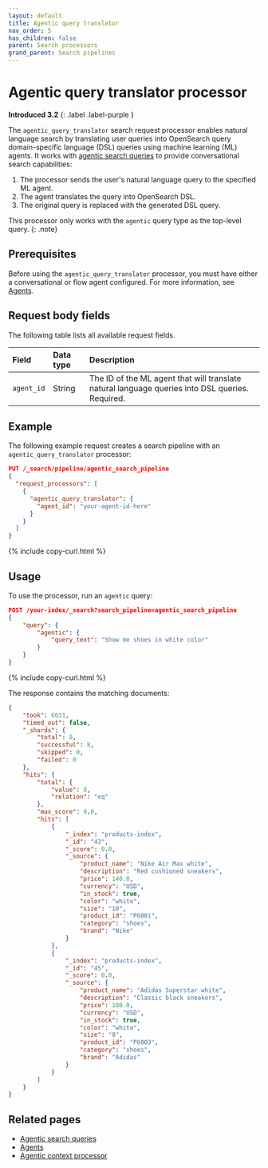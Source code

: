 ```yaml
---
layout: default
title: Agentic query translator
nav_order: 5
has_children: false
parent: Search processors
grand_parent: Search pipelines
---
```


# Agentic query translator processor
**Introduced 3.2**
{: .label .label-purple }

The `agentic_query_translator` search request processor enables natural language search by translating user queries into OpenSearch query domain-specific language (DSL) queries using machine learning (ML) agents. It works with [agentic search queries]({{site.url}}{{site.baseurl}}/vector-search/ai-search/agentic-search) to provide conversational search capabilities:

1. The processor sends the user's natural language query to the specified ML agent.
2. The agent translates the query into OpenSearch DSL.
3. The original query is replaced with the generated DSL query.

This processor only works with the `agentic` query type as the top-level query.
{: .note}

## Prerequisites

Before using the `agentic_query_translator` processor, you must have either a conversational or flow agent configured. For more information, see [Agents]({{site.url}}{{site.baseurl}}/ml-commons-plugin/agents-tools/agents/index/).

## Request body fields

The following table lists all available request fields.

Field | Data type | Description
:--- | :--- | :---
`agent_id` | String | The ID of the ML agent that will translate natural language queries into DSL queries. Required.


## Example

The following example request creates a search pipeline with an `agentic_query_translator` processor:

```json
PUT /_search/pipeline/agentic_search_pipeline
{
  "request_processors": [
    {
      "agentic_query_translator": {
        "agent_id": "your-agent-id-here"
      }
    }
  ]
}
```
{% include copy-curl.html %}

## Usage

To use the processor, run an `agentic` query:

```json
POST /your-index/_search?search_pipeline=agentic_search_pipeline
{
    "query": {
        "agentic": {
            "query_text": "Show me shoes in white color"
        }
    }
}
```
{% include copy-curl.html %}

The response contains the matching documents:

```json
{
    "took": 6031,
    "timed_out": false,
    "_shards": {
        "total": 8,
        "successful": 8,
        "skipped": 0,
        "failed": 0
    },
    "hits": {
        "total": {
            "value": 8,
            "relation": "eq"
        },
        "max_score": 0.0,
        "hits": [
            {
                "_index": "products-index",
                "_id": "43",
                "_score": 0.0,
                "_source": {
                    "product_name": "Nike Air Max white",
                    "description": "Red cushioned sneakers",
                    "price": 140.0,
                    "currency": "USD",
                    "in_stock": true,
                    "color": "white",
                    "size": "10",
                    "product_id": "P6001",
                    "category": "shoes",
                    "brand": "Nike"
                }
            },
            {
                "_index": "products-index",
                "_id": "45",
                "_score": 0.0,
                "_source": {
                    "product_name": "Adidas Superstar white",
                    "description": "Classic black sneakers",
                    "price": 100.0,
                    "currency": "USD",
                    "in_stock": true,
                    "color": "white",
                    "size": "8",
                    "product_id": "P6003",
                    "category": "shoes",
                    "brand": "Adidas"
                }
            }
        ]
    }
}
```

## Related pages

- [Agentic search queries]({{site.url}}{{site.baseurl}}/vector-search/ai-search/agentic-search)
- [Agents]({{site.url}}{{site.baseurl}}/ml-commons-plugin/agents-tools/agents/index/)
- [Agentic context processor]({{site.url}}{{site.baseurl}}/search-plugins/search-pipelines/agentic-context-processor/)